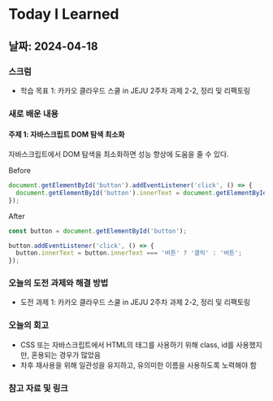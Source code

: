 # Today I Learned

## 날짜: 2024-04-18

### 스크럼

- 학습 목표 1: 카카오 클라우드 스쿨 in JEJU 2주차 과제 2-2, 정리 및 리팩토링

### 새로 배운 내용

#### 주제 1: 자바스크립트 DOM 탐색 최소화

자바스크립트에서 DOM 탐색을 최소화하면 성능 향상에 도움을 줄 수 있다.

Before

```js
document.getElementById('button').addEventListener('click', () => {
  document.getElementById('button').innerText = document.getElementById('button').innerText === '버튼' ? '클릭' : '버튼';
});
```

After

```js
const button = document.getElementById('button');

button.addEventListener('click', () => {
  button.innerText = button.innerText === '버튼' ? '클릭' : '버튼';
});
```

### 오늘의 도전 과제와 해결 방법

- 도전 과제 1: 카카오 클라우드 스쿨 in JEJU 2주차 과제 2-2, 정리 및 리팩토링

### 오늘의 회고

- CSS 또는 자바스크립트에서 HTML의 태그를 사용하기 위해 class, id를 사용했지만, 혼용되는 경우가 많았음
- 차후 재사용을 위해 일관성을 유지하고, 유의미한 이름을 사용하도록 노력해야 함

### 참고 자료 및 링크
